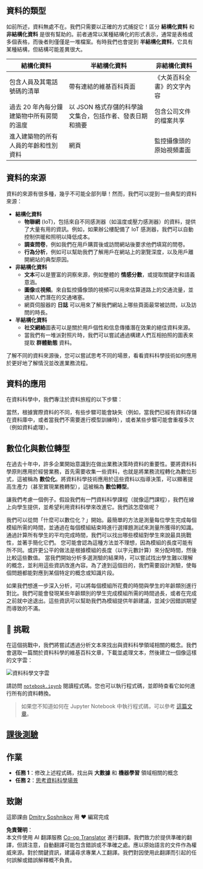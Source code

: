 <!--
CO_OP_TRANSLATOR_METADATA:
{
  "original_hash": "2583a9894af7123b2fcae3376b14c035",
  "translation_date": "2025-08-24T12:33:33+00:00",
  "source_file": "1-Introduction/01-defining-data-science/README.md",
  "language_code": "tw"
}
-->
## 資料的類型

如前所述，資料無處不在。我們只需要以正確的方式捕捉它！區分 **結構化資料** 和 **非結構化資料** 是很有幫助的。前者通常以某種結構化的形式表示，通常是表格或多個表格，而後者則僅僅是一堆檔案。有時我們也會提到 **半結構化資料**，它具有某種結構，但結構可能差異很大。

| 結構化資料                                                                 | 半結構化資料                                                                                   | 非結構化資料                          |
| -------------------------------------------------------------------------- | --------------------------------------------------------------------------------------------- | ------------------------------------- |
| 包含人員及其電話號碼的清單                                                 | 帶有連結的維基百科頁面                                                                        | 《大英百科全書》的文字內容            |
| 過去 20 年內每分鐘建築物中所有房間的溫度                                   | 以 JSON 格式存儲的科學論文集合，包括作者、發表日期和摘要                                       | 包含公司文件的檔案共享                |
| 進入建築物的所有人員的年齡和性別資料                                       | 網頁                                                                                          | 監控攝像頭的原始視頻畫面              |

## 資料的來源

資料的來源有很多種，幾乎不可能全部列舉！然而，我們可以提到一些典型的資料來源：

* **結構化資料**
  - **物聯網** (IoT)，包括來自不同感測器（如溫度或壓力感測器）的資料，提供了大量有用的資訊。例如，如果辦公樓配備了 IoT 感測器，我們可以自動控制供暖和照明以降低成本。
  - **調查問卷**，例如我們在用戶購買後或訪問網站後要求他們填寫的問卷。
  - **行為分析**，例如可以幫助我們了解用戶在網站上的瀏覽深度，以及用戶離開網站的典型原因。
* **非結構化資料**
  - **文本**可以是豐富的洞察來源，例如整體的 **情感分數**，或提取關鍵字和語義意涵。
  - **圖像**或**視頻**。來自監控攝像頭的視頻可以用來估算道路上的交通流量，並通知人們潛在的交通堵塞。
  - 網頁伺服器的 **日誌** 可以用來了解我們網站上哪些頁面最常被訪問，以及訪問的時長。
* **半結構化資料**
  - **社交網絡**圖表可以是關於用戶個性和信息傳播潛在效果的絕佳資料來源。
  - 當我們有一堆派對照片時，我們可以嘗試通過構建人們互相拍照的圖表來提取 **群體動態** 資料。

了解不同的資料來源後，您可以嘗試思考不同的場景，看看資料科學技術如何應用於更好地了解情況並改進業務流程。

## 資料的應用

在資料科學中，我們專注於資料旅程的以下步驟：

當然，根據實際資料的不同，有些步驟可能會缺失（例如，當我們已經有資料存儲在資料庫中，或者當我們不需要進行模型訓練時），或者某些步驟可能會重複多次（例如資料處理）。

## 數位化與數位轉型

在過去十年中，許多企業開始意識到在做出業務決策時資料的重要性。要將資料科學原則應用於經營業務，首先需要收集一些資料，也就是將業務流程轉化為數位形式，這被稱為 **數位化**。將資料科學技術應用於這些資料以指導決策，可以顯著提高生產力（甚至實現業務轉型），這被稱為 **數位轉型**。

讓我們考慮一個例子。假設我們有一門資料科學課程（就像這門課程），我們在線上向學生提供，並希望利用資料科學來改進它。我們該怎麼做呢？

我們可以從問「什麼可以數位化？」開始。最簡單的方法是測量每位學生完成每個模組所需的時間，並通過在每個模組結束時進行選擇題測試來測量所獲得的知識。通過計算所有學生的平均完成時間，我們可以找出哪些模組對學生來說最具挑戰性，並著手簡化它們。
您可能會認為這種方法並不理想，因為模組的長度可能有所不同。或許更公平的做法是根據模組的長度（以字元數計算）來分配時間，然後比較這些數值。
當我們開始分析多選測驗的結果時，可以嘗試找出學生難以理解的概念，並利用這些資訊改進內容。為了達到這個目的，我們需要設計測驗，使每個問題都能對應到某個特定的概念或知識片段。

如果我們想進一步深入分析，可以將每個模組所花費的時間與學生的年齡類別進行對比。我們可能會發現某些年齡類別的學生完成模組所需的時間過長，或者在完成之前就中途退出。這些資訊可以幫助我們為模組提供年齡建議，並減少因錯誤期望而導致的不滿。

## 🚀 挑戰

在這個挑戰中，我們將嘗試透過分析文本來找出與資料科學領域相關的概念。我們會選取一篇關於資料科學的維基百科文章，下載並處理文本，然後建立一個像這樣的文字雲：

![資料科學文字雲](../../../../1-Introduction/01-defining-data-science/images/ds_wordcloud.png)

請訪問 [`notebook.ipynb`](../../../../../../../../../1-Introduction/01-defining-data-science/notebook.ipynb ':ignore') 閱讀程式碼。您也可以執行程式碼，並即時查看它如何進行所有的資料轉換。

> 如果您不知道如何在 Jupyter Notebook 中執行程式碼，可以參考 [這篇文章](https://soshnikov.com/education/how-to-execute-notebooks-from-github/)。

## [課後測驗](https://purple-hill-04aebfb03.1.azurestaticapps.net/quiz/1)

## 作業

* **任務 1**：修改上述程式碼，找出與 **大數據** 和 **機器學習** 領域相關的概念
* **任務 2**：[思考資料科學場景](assignment.md)

## 致謝

這節課由 [Dmitry Soshnikov](http://soshnikov.com) 用 ♥️ 編寫完成

**免責聲明**：  
本文件使用 AI 翻譯服務 [Co-op Translator](https://github.com/Azure/co-op-translator) 進行翻譯。我們致力於提供準確的翻譯，但請注意，自動翻譯可能包含錯誤或不準確之處。應以原始語言的文件作為權威來源。對於關鍵資訊，建議尋求專業人工翻譯。我們對因使用此翻譯而引起的任何誤解或錯誤解釋概不負責。